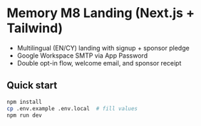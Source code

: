 # Memory M8 Landing (Next.js + Tailwind)

- Multilingual (EN/CY) landing with signup + sponsor pledge
- Google Workspace SMTP via App Password
- Double opt-in flow, welcome email, and sponsor receipt

## Quick start

```bash
npm install
cp .env.example .env.local  # fill values
npm run dev
```
